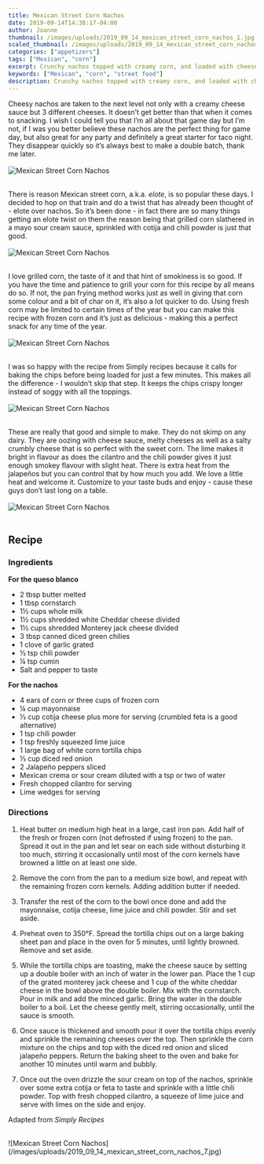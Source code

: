 ```yaml
---
title: Mexican Street Corn Nachos
date: 2019-09-14T14:38:17-04:00
author: Joanne
thumbnail: /images/uploads/2019_09_14_mexican_street_corn_nachos_1.jpg
scaled_thumbnail: /images/uploads/2019_09_14_mexican_street_corn_nachos_0.jpg
categories: ["appetizers"]
tags: ["Mexican", "corn"]
excerpt: Crunchy nachos topped with creamy corn, and loaded with cheese 
keywords: ["Mexican", "corn", "street food"]
description: Crunchy nachos topped with creamy corn, and loaded with cheese 
---
```


Cheesy nachos are taken to the next level not only with a creamy cheese sauce but 3 different cheeses. It doesn’t get better than that when it comes to snacking.  I wish I could tell you that I’m all about that game day but I’m not, if I was you better believe these  nachos are the perfect thing for game day, but also great for any party and definitely a great starter for taco night. They disappear quickly so it’s always best to make a double batch, thank me later. 
</br>
</br>
![Mexican Street Corn Nachos](/images/uploads/2019_09_14_mexican_street_corn_nachos_2.jpg)
</br>
</br>

There is reason Mexican street corn, a.k.a. _elote_, is so popular these days. I decided to hop on that train and do a twist that has already been thought of - elote over nachos. So it’s been done - in fact there are so many things getting an elote twist on them the reason being that grilled corn slathered in a mayo sour cream sauce, sprinkled with cotija and chili powder is just that good.
</br>
</br>
![Mexican Street Corn Nachos](/images/uploads/2019_09_14_mexican_street_corn_nachos_3.jpg)
</br>
</br>

I love grilled corn, the taste of it and that hint of smokiness is so good. If you have the time and patience to grill your corn for this recipe by all means do so. If not, the pan frying method works just as well in giving that corn some colour and a bit of char on it, it’s also a lot quicker to do. Using fresh corn may be limited to certain times of the year but you can make this recipe with frozen corn and it’s just as delicious - making this a perfect snack for any time of the year. 
</br>
</br>
![Mexican Street Corn Nachos](/images/uploads/2019_09_14_mexican_street_corn_nachos_4.jpg)
</br>
</br>

I was so happy with the recipe from Simply recipes because it calls for baking the chips before being loaded for just a few minutes.  This makes all the difference -  I wouldn’t skip that step. It keeps the chips crispy longer instead of soggy with all the toppings. 
</br>
</br>
![Mexican Street Corn Nachos](/images/uploads/2019_09_14_mexican_street_corn_nachos_5.jpg)
</br>
</br>

These are really that good and simple to make. They do not skimp on any dairy. They are oozing with cheese sauce, melty cheeses as well as a salty crumbly cheese that is so perfect with the sweet corn. The lime makes it bright in flavour as does the cilantro and the chili powder gives it just enough smokey flavour with slight heat. There is extra heat from the jalapeños but you can control that by how much you add.  We love a little heat and welcome it. Customize to your taste buds and enjoy - cause these guys don’t last long on a table. 
</br>
</br>
![Mexican Street Corn Nachos](/images/uploads/2019_09_14_mexican_street_corn_nachos_6.jpg)
</br>
</br>



## Recipe
### Ingredients

__For the queso blanco__

* <span itemprop="ingredients">2 tbsp butter melted</span>
* <span itemprop="ingredients">1 tbsp cornstarch </span>
* <span itemprop="ingredients">1½ cups whole milk</span>
* <span itemprop="ingredients">1½ cups shredded white Cheddar cheese divided</span>
* <span itemprop="ingredients">1½ cups shredded Monterey jack cheese divided</span>
* <span itemprop="ingredients">3 tbsp canned diced green chilies </span>
* <span itemprop="ingredients">1 clove of garlic grated </span>
* <span itemprop="ingredients">½ tsp chili powder</span>
* <span itemprop="ingredients">¼ tsp cumin</span>
* <span itemprop="ingredients">Salt and pepper to taste </span>

__For the nachos__

* <span itemprop="ingredients">4 ears of corn or three cups of frozen corn </span>
* <span itemprop="ingredients">¼ cup mayonnaise</span>
* <span itemprop="ingredients">⅓ cup cotija cheese plus more for serving (crumbled feta is a good alternative) </span>
* <span itemprop="ingredients">1 tsp chili powder</span>
* <span itemprop="ingredients">1 tsp freshly squeezed lime juice </span>
* <span itemprop="ingredients">1 large bag of white corn tortilla chips</span>
* <span itemprop="ingredients">⅓ cup diced red onion</span>
* <span itemprop="ingredients">2 Jalapeño peppers sliced</span>
* <span itemprop="ingredients">Mexican crema or sour cream diluted with a tsp or two of water </span>
* <span itemprop="ingredients">Fresh chopped cilantro for serving </span>
* <span itemprop="ingredients">Lime wedges for serving </span>

### Directions

1. Heat butter on medium high heat in a large, cast iron pan. Add half of the fresh or frozen corn (not defrosted if using frozen) to the pan. Spread it out in the pan and let sear on each side without disturbing it too much, stirring it occasionally until most of the corn kernels have browned a little on at least one side.

1. Remove the corn from the pan to a medium size bowl, and repeat with the remaining frozen corn kernels. Adding addition butter if needed. 

1. Transfer the rest of the corn to the bowl once done and add the mayonnaise, cotija cheese, lime juice and chili powder. Stir and set aside. 

1. Preheat oven to 350°F. Spread the tortilla chips out on a large baking sheet pan and place in the oven for 5 minutes, until lightly browned. Remove and set aside. 

1. While the tortilla chips are toasting, make the cheese sauce by setting up a double boiler with an inch of water in the lower pan. Place the 1 cup of the grated monterey jack cheese and 1 cup of the white cheddar cheese in the bowl above the double boiler. Mix with the cornstarch. Pour in milk and add the minced garlic. Bring the water in the double boiler to a boil. Let the cheese gently melt, stirring occasionally, until the sauce is smooth.

1. Once sauce is thickened and smooth pour it  over the tortilla chips evenly and sprinkle the remaining cheeses over the top. Then sprinkle the corn mixture on the chips and top with the diced red onion and sliced jalapeño peppers. Return the baking sheet to the oven and bake for another 10 minutes until warm and bubbly.

1. Once out the oven drizzle the sour cream on top of the nachos, sprinkle over some extra cotija or feta to taste and sprinkle with a little chili powder. Top with fresh chopped cilantro, a squeeze of lime juice and serve with limes on the side and enjoy. 

Adapted from _Simply Recipes_

</br>
![Mexican Street Corn Nachos](/images/uploads/2019_09_14_mexican_street_corn_nachos_7.jpg)